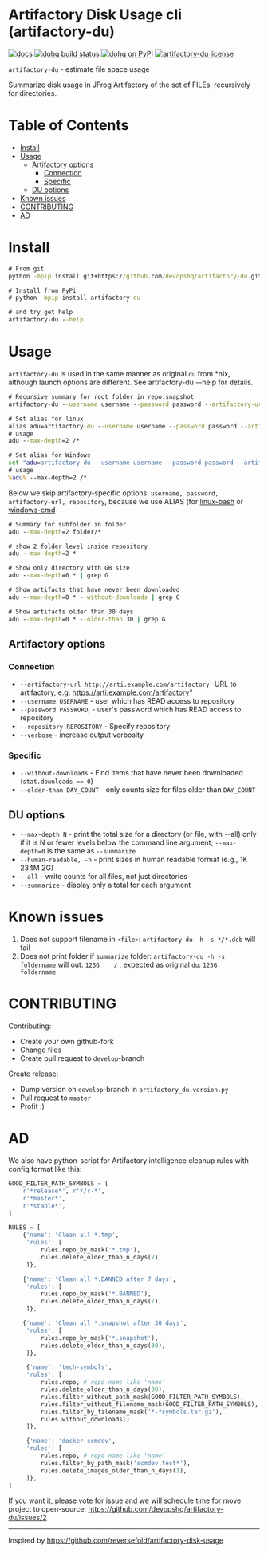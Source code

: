 Artifactory Disk Usage cli (artifactory-du)
==========================================

[![docs](https://img.shields.io/readthedocs/pip.svg)](https://devopshq.github.io/artifactory-du/)  [![dohq build status](https://travis-ci.org/devopshq/artifactory-du.svg)](https://travis-ci.org/devopshq/artifactory-du) [![dohq on PyPI](https://img.shields.io/pypi/v/artifactory-du.svg)](https://pypi.python.org/pypi/artifactory-du) [![artifactory-du license](https://img.shields.io/pypi/l/vspheretools.svg)](https://github.com/devopshq/artifactory-du/blob/master/LICENSE)

`artifactory-du` - estimate file space usage

Summarize disk usage in JFrog Artifactory of the set of FILEs, recursively for directories.

# Table of Contents
- [Install](#install)
- [Usage](#usage)
    - [Artifactory options](#artifactory-options)
        - [Connection](#connection)
        - [Specific](#specific)
    - [DU options](#du-options)
- [Known issues](#known-issues)
- [CONTRIBUTING](#contributing)
- [AD](#ad)


# Install
```cmd
# From git
python -mpip install git+https://github.com/devopshq/artifactory-du.git

# Install from PyPi
# python -mpip install artifactory-du

# and try get help
artifactory-du --help
```

# Usage
`artifactory-du` is used in the same manner as original `du` from *nix, although launch options are different. See artifactory-du --help for details.
```cmd
# Recursive summary for root folder in repo.snapshot
artifactory-du --username username --password password --artifactory-url https://repo.example.ru/artifactory --repository repo.snapshot -h -s *

# Set alias for linux
alias adu=artifactory-du --username username --password password --artifactory-url https://repo.example.ru/artifactory --repository repo.snapshot -h
# usage
adu --max-depth=2 /*

# Set alias for Windows
set "adu=artifactory-du --username username --password password --artifactory-url https://repo.example.ru/artifactory --repository repo.snapshot -h"
# usage
%adu% --max-depth=2 /*

```

Below we skip artifactory-specific options: `username, password, artifactory-url, repository`, because we use ALIAS (for [linux-bash](https://askubuntu.com/questions/17536/how-do-i-create-a-permanent-bash-alias) or [windows-cmd](https://superuser.com/a/560558)

```cmd
# Summary for subfolder in folder
adu --max-depth=2 folder/*

# show 2 folder level inside repository
adu --max-depth=2 *

# Show only directory with GB size
adu --max-depth=0 * | grep G

# Show artifacts that have never been downloaded
adu --max-depth=0 * --without-downloads | grep G

# Show artifacts older than 30 days
adu --max-depth=0 * --older-than 30 | grep G

```

## Artifactory options
### Connection
- `--artifactory-url http://arti.example.com/artifactory` -URL to artifactory, e.g: https://arti.example.com/artifactory"
- `--username USERNAME` - user which has READ access to repository
- `--password PASSWORD`, - user's password which has READ access to repository
- `--repository REPOSITORY` - Specify repository
- `--verbose` - increase output verbosity

### Specific
- `--without-downloads` - Find items that have never been downloaded (`stat.downloads == 0`)
- `--older-than DAY_COUNT` - only counts size for files older than `DAY_COUNT`

## DU options
- `--max-depth N` - print the total size for a directory (or file, with --all) only if it is N or fewer levels below the command line argument; `--max-depth=0` is the same  as `--summarize`
- `--human-readable, -h` - print sizes in human readable format (e.g., 1K 234M 2G)
- `--all` - write counts for all files, not just directories
- `--summarize` - display only a total for each argument

# Known issues
1. Does not support filename in `<file>`: `artifactory-du -h -s */*.deb` will fail
2. Does not print folder if `summarize` folder: `artifactory-du -h -s foldername` will out: `123G    /` , expected as original `du`: `123G    foldername`

# CONTRIBUTING
Contributing:
- Create your own github-fork
- Change files
- Create pull request to `develop`-branch

Create release:
- Dump version on `develop`-branch in `artifactory_du.version.py`
- Pull request to `master`
- Profit :)

# AD
We also have python-script for Artifactory intelligence cleanup rules with config format like this:
```python
GOOD_FILTER_PATH_SYMBOLS = [
    r'*release*', r'*/r-*',
    r'*master*',
    r'*stable*',
]

RULES = [
    {'name': 'Clean all *.tmp',
     'rules': [
         rules.repo_by_mask('*.tmp'),
         rules.delete_older_than_n_days(7),
     ]},

    {'name': 'Clean all *.BANNED after 7 days',
     'rules': [
         rules.repo_by_mask('*.BANNED'),
         rules.delete_older_than_n_days(7),
     ]},

    {'name': 'Clean all *.snapshot after 30 days',
     'rules': [
         rules.repo_by_mask('*.snapshot'),
         rules.delete_older_than_n_days(30),
     ]},

     {'name': 'tech-symbols',
     'rules': [
         rules.repo, # repo-name like 'name'
         rules.delete_older_than_n_days(30),
         rules.filter_without_path_mask(GOOD_FILTER_PATH_SYMBOLS),
         rules.filter_without_filename_mask(GOOD_FILTER_PATH_SYMBOLS),
         rules.filter_by_filename_mask('*-*symbols.tar.gz'),
         rules.without_downloads()
     ]},

     {'name': 'docker-scmdev',
     'rules': [
         rules.repo, # repo-name like 'name'
         rules.filter_by_path_mask('scmdev.test*'),
         rules.delete_images_older_than_n_days(1),
     ]},
]

```

If you want it, please vote for issue and we will schedule time for move project to open-source: https://github.com/devopshq/artifactory-du/issues/2


---------------
Inspired by https://github.com/reversefold/artifactory-disk-usage
